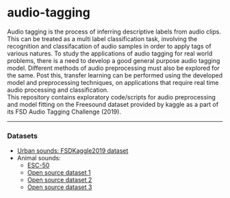 # audio-tagging

Audio tagging is the process of inferring descriptive labels from audio clips. This can be treated as a multi label classification task, involving the recognition and classifacation of audio samples in order to apply tags of various natures. To study the applications of audio tagging for real world problems, there is a need to develop a good general purpose audio tagging model. Different methods of audio preprocessing must also be explored for the same. Post this, transfer learning can be performed using the developed model and preprocessing techniques, on applications that require real time audio processing and classification.<br>
This repository contains exploratory code/scripts for audio preprocessing and model fitting on the Freesound dataset provided by kaggle as a part of its FSD Audio Tagging Challenge (2019).

<hr>

### Datasets
- <a href="https://www.kaggle.com/c/freesound-audio-tagging-2019/data">Urban sounds: FSDKaggle2019 dataset</a>
- Animal sounds:
  - <a href="https://github.com/karolpiczak/ESC-50">ESC-50</a>
  - <a href="https://github.com/chathuravithakshana/Animal-Sound-Dataset-Research-2019-Sri-Lanka">Open source dataset 1</a>
  - <a href="https://github.com/adiengineer/Animal-sounds-Embedded-Classifier">Open source dataset 2</a>
  - <a href="https://github.com/YashNita/Animal-Sound-Dataset">Open source dataset 3</a>
